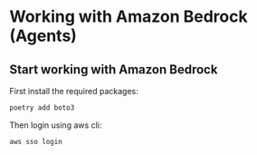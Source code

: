 # Working with Amazon Bedrock (Agents)

## Start working with Amazon Bedrock

First install the required packages:

```bash
poetry add boto3
```

Then login using aws cli:

```bash
aws sso login
```


